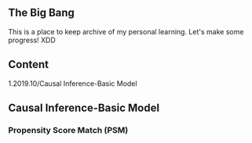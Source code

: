 ## The Big Bang

This is a place to keep archive of my personal learning. Let's make some progress! XDD

## Content

  1.2019.10/Causal Inference-Basic Model

## Causal Inference-Basic Model
### Propensity Score Match (PSM)
